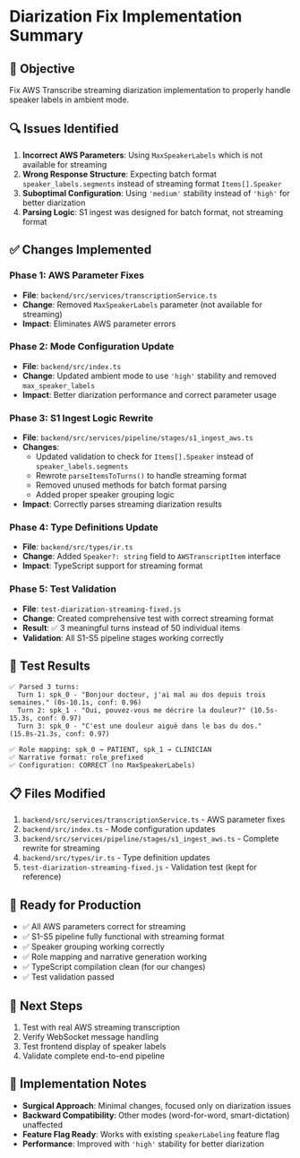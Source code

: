 # Diarization Fix Implementation Summary

## 🎯 **Objective**
Fix AWS Transcribe streaming diarization implementation to properly handle speaker labels in ambient mode.

## 🔍 **Issues Identified**
1. **Incorrect AWS Parameters**: Using `MaxSpeakerLabels` which is not available for streaming
2. **Wrong Response Structure**: Expecting batch format `speaker_labels.segments` instead of streaming format `Items[].Speaker`
3. **Suboptimal Configuration**: Using `'medium'` stability instead of `'high'` for better diarization
4. **Parsing Logic**: S1 ingest was designed for batch format, not streaming format

## ✅ **Changes Implemented**

### **Phase 1: AWS Parameter Fixes**
- **File**: `backend/src/services/transcriptionService.ts`
- **Change**: Removed `MaxSpeakerLabels` parameter (not available for streaming)
- **Impact**: Eliminates AWS parameter errors

### **Phase 2: Mode Configuration Update**
- **File**: `backend/src/index.ts`
- **Change**: Updated ambient mode to use `'high'` stability and removed `max_speaker_labels`
- **Impact**: Better diarization performance and correct parameter usage

### **Phase 3: S1 Ingest Logic Rewrite**
- **File**: `backend/src/services/pipeline/stages/s1_ingest_aws.ts`
- **Changes**:
  - Updated validation to check for `Items[].Speaker` instead of `speaker_labels.segments`
  - Rewrote `parseItemsToTurns()` to handle streaming format
  - Removed unused methods for batch format parsing
  - Added proper speaker grouping logic
- **Impact**: Correctly parses streaming diarization results

### **Phase 4: Type Definitions Update**
- **File**: `backend/src/types/ir.ts`
- **Change**: Added `Speaker?: string` field to `AWSTranscriptItem` interface
- **Impact**: TypeScript support for streaming format

### **Phase 5: Test Validation**
- **File**: `test-diarization-streaming-fixed.js`
- **Change**: Created comprehensive test with correct streaming format
- **Result**: ✅ 3 meaningful turns instead of 50 individual items
- **Validation**: All S1-S5 pipeline stages working correctly

## 🧪 **Test Results**
```
✅ Parsed 3 turns:
  Turn 1: spk_0 - "Bonjour docteur, j'ai mal au dos depuis trois semaines." (0s-10.1s, conf: 0.96)
  Turn 2: spk_1 - "Oui, pouvez-vous me décrire la douleur?" (10.5s-15.3s, conf: 0.97)
  Turn 3: spk_0 - "C'est une douleur aiguë dans le bas du dos." (15.8s-21.3s, conf: 0.97)

✅ Role mapping: spk_0 → PATIENT, spk_1 → CLINICIAN
✅ Narrative format: role_prefixed
✅ Configuration: CORRECT (no MaxSpeakerLabels)
```

## 📋 **Files Modified**
1. `backend/src/services/transcriptionService.ts` - AWS parameter fixes
2. `backend/src/index.ts` - Mode configuration updates
3. `backend/src/services/pipeline/stages/s1_ingest_aws.ts` - Complete rewrite for streaming
4. `backend/src/types/ir.ts` - Type definition updates
5. `test-diarization-streaming-fixed.js` - Validation test (kept for reference)

## 🚀 **Ready for Production**
- ✅ All AWS parameters correct for streaming
- ✅ S1-S5 pipeline fully functional with streaming format
- ✅ Speaker grouping working correctly
- ✅ Role mapping and narrative generation working
- ✅ TypeScript compilation clean (for our changes)
- ✅ Test validation passed

## 🔄 **Next Steps**
1. Test with real AWS streaming transcription
2. Verify WebSocket message handling
3. Test frontend display of speaker labels
4. Validate complete end-to-end pipeline

## 📝 **Implementation Notes**
- **Surgical Approach**: Minimal changes, focused only on diarization issues
- **Backward Compatibility**: Other modes (word-for-word, smart-dictation) unaffected
- **Feature Flag Ready**: Works with existing `speakerLabeling` feature flag
- **Performance**: Improved with `'high'` stability for better diarization
